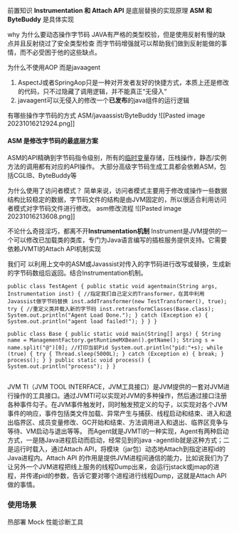 前置知识
**Instrumentation 和 Attach API** 是底层替换的实现原理
**ASM 和 ByteBuddy** 是具体实现



why 为什么要动态操作字节码
JAVA有严格的类型校验，但是使用反射有慢的缺点并且反射绕过了安全类型检查
而字节码增强就可以帮助我们做到反射能做的事情，而不必受困于他的这些缺点。

为什么不使用AOP 而是javaagent
1. AspectJ或者SpringAop只是一种对开发者友好的快捷方式，本质上还是修改的代码，只不过隐藏了调用逻辑，并不能真正“无侵入“
2. javaagent可以无侵入的修改一个**已发布**的java组件的运行逻辑


有哪些操作字节码的方式  ASM/javaassist/ByteBuddy
![[Pasted image 20231016212924.png]]

#### ASM 是修改字节码的最底层方案 
ASM的API精确到字节码指令级别，所有的[临时变量](https://www.zhihu.com/search?q=%E4%B8%B4%E6%97%B6%E5%8F%98%E9%87%8F&search_source=Entity&hybrid_search_source=Entity&hybrid_search_extra=%7B%22sourceType%22%3A%22article%22%2C%22sourceId%22%3A%22265603202%22%7D)存储，压栈操作，静态/实例方法的调用都有对应的API操作。
大部分高级字节码生成工具都会依赖ASM，包括CGLIB、ByteBuddy等


为什么使用了访问者模式？
简单来说，访问者模式主要用于修改或操作一些数据结构比较稳定的数据，字节码文件的结构是由JVM固定的，所以很适合利用访问者模式对字节码文件进行修改。
asm修改流程
![[Pasted image 20231016213608.png]]


不论什么奇技淫巧，都离不开**Instrumentation机制**
Instrument是JVM提供的一个可以修改已加载类的类库，专门为Java语言编写的插桩服务提供支持。它需要依赖JVMTI的Attach API机制实现

我们可
以利用上文中的ASM或Javassist对传入的字节码进行改写或替换，生成新的字节码数组后返回。结合Instrumentation机制。
```
public class TestAgent { public static void agentmain(String args, Instrumentation inst) { //指定我们自己定义的Transformer，在其中利用Javassist做字节码替换 inst.addTransformer(new TestTransformer(), true); try { //重定义类并载入新的字节码 inst.retransformClasses(Base.class); System.out.println("Agent Load Done."); } catch (Exception e) { System.out.println("agent load failed!"); } } }

```
```
public class Base { public static void main(String[] args) { String name = ManagementFactory.getRuntimeMXBean().getName(); String s = name.split("@")[0]; //打印当前Pid System.out.println("pid:"+s); while (true) { try { Thread.sleep(5000L); } catch (Exception e) { break; } process(); } } public static void process() { System.out.println("process"); } }


```

JVM TI（JVM TOOL INTERFACE，JVM工具接口）是JVM提供的一套对JVM进行操作的工具接口。通过JVMTI可以实现对JVM的多种操作，然后通过接口注册各种事件勾子。在JVM事件触发时，同时触发预定义的勾子，以实现对各个JVM事件的响应，事件包括类文件加载、异常产生与捕获、线程启动和结束、进入和退出临界区、成员变量修改、GC开始和结束、方法调用进入和退出、临界区竞争与等待、VM启动与退出等等。
而Agent就是JVMTI的一种实现，Agent有两种启动方式，一是随Java进程启动而启动，经常见到的java -agentlib就是这种方式；二是运行时载入，通过Attach API，将模块（jar包）动态地Attach到指定进程id的Java进程内。Attach API 的作用是提供JVM进程间通信的能力，比如说我们为了让另外一个JVM进程把线上服务的线程Dump出来，会运行jstack或jmap的进程，并传递pid的参数，告诉它要对哪个进程进行线程Dump，这就是Attach API做的事情。

### **使用场景**
热部署 Mock 性能诊断工具
